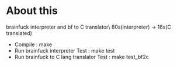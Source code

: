 # About this

brainfuck interpreter and bf to C translator\\
80s(interpreter) -> 16s(C translated)

- Compile : make
- Run brainfuck interpreter Test : make test
- Run brainfuck to C lang translator Test : make test_bf2c